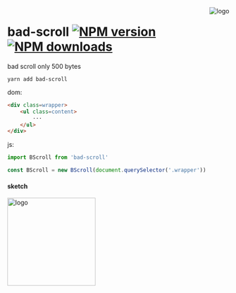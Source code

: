 <img src="https://ws1.sinaimg.cn/large/0065Zy9egy1fxv1iiptwfj308c023glx.jpg" alt="logo" align="right" />

# bad-scroll  [![NPM version](https://img.shields.io/npm/v/bad-scroll.svg?style=flat-square)](https://npmjs.com/package/bad-scroll)  [![NPM downloads](https://img.shields.io/npm/dm/bad-scroll.svg?style=flat-square)](https://npmjs.com/package/bad-scroll)
bad scroll only 500 bytes

```shell
yarn add bad-scroll
```
dom:
```html
<div class=wrapper>
    <ul class=content>
        ···
    </ul>
</div>
```

js:
```javascript
import BScroll from 'bad-scroll'

const BScroll = new BScroll(document.querySelector('.wrapper'))
```
#### sketch

<img src="https://ws1.sinaimg.cn/large/0065Zy9egy1fxv217rjmij30n20hkjrx.jpg" alt="logo" width="200px"/>
